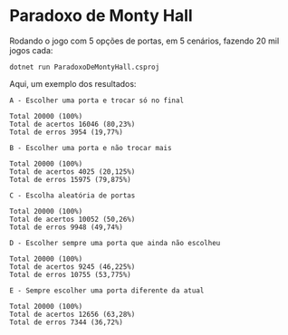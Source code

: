 # Paradoxo de Monty Hall

Rodando o jogo com 5 opções de portas, em 5 cenários, fazendo 20 mil jogos cada:

```shell
dotnet run ParadoxoDeMontyHall.csproj
```

Aqui, um exemplo dos resultados:

```shel
A - Escolher uma porta e trocar só no final

Total 20000 (100%)
Total de acertos 16046 (80,23%)
Total de erros 3954 (19,77%)

B - Escolher uma porta e não trocar mais

Total 20000 (100%)
Total de acertos 4025 (20,125%)
Total de erros 15975 (79,875%)

C - Escolha aleatória de portas

Total 20000 (100%)
Total de acertos 10052 (50,26%)
Total de erros 9948 (49,74%)

D - Escolher sempre uma porta que ainda não escolheu

Total 20000 (100%)
Total de acertos 9245 (46,225%)
Total de erros 10755 (53,775%)

E - Sempre escolher uma porta diferente da atual

Total 20000 (100%)
Total de acertos 12656 (63,28%)
Total de erros 7344 (36,72%)
```